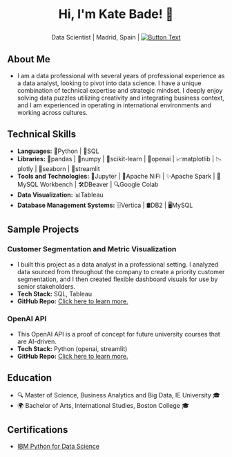 # <p align="center">Hi, I'm Kate Bade! 👋
<p align="center">Data Scientist | Madrid, Spain | <a href="https://www.linkedin.com/in/katherinebade">
  <img src="https://img.shields.io/badge/LinkedIn-Connect-blue" alt="Button Text">
</a>
</p> 


## About Me
- I am a data professional with several years of professional experience as a data analyst, looking to pivot into data science. I have a unique combination of technical expertise and strategic mindset. I deeply enjoy solving data puzzles utilizing creativity and integrating business context, and I am experienced in operating in international environments and working across cultures. 

## Technical Skills
- **Languages:** 🐍Python | 💽SQL
- **Libraries:** 🐼pandas | 🧮numpy | 🧠scikit-learn | 🤖openai | 📈matplotlib | 📉plotly | 🌊seaborn | 🎨streamlit
- **Tools and Technologies:** 📒Jupyter | 🔄Apache NiFi | ✨Apache Spark | 🐬MySQL Workbench | 🛠️DBeaver | 🔍Google Colab 
- **Data Visualization:** 📊Tableau
- **Database Management Systems:** 🗄️Vertica | 🛢️DB2 | 🖥️MySQL

## Sample Projects
### Customer Segmentation and Metric Visualization
- I built this project as a data analyst in a professional setting. I analyzed data sourced from throughout the company to create a priority customer segmentation, and I then created flexible dashboard visuals for use by senior stakeholders.
- **Tech Stack:** SQL, Tableau
- **GitHub Repo:** <a href="https://github.com/badek23/Customer-Segmentation">Click here to learn more.</a>
  
### OpenAI API
- This OpenAI API is a proof of concept for future university courses that are AI-driven.
- **Tech Stack:** Python (openai, streamlit)
- **GitHub Repo:** <a href="https://github.com/badek23/Open-AI-API">Click here to learn more.</a>


## Education
- 🔍 Master of Science, Business Analytics and Big Data, IE University 🎓
- 🌍 Bachelor of Arts, International Studies, Boston College 🎓

## Certifications
- [IBM Python for Data Science](https://www.credly.com/badges/93cf8447-a7e3-423e-a2a6-83aa00cbbe58/public_url)


